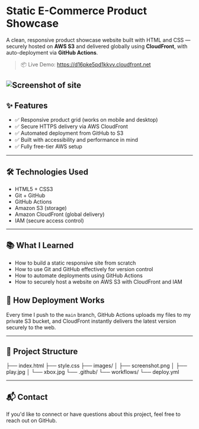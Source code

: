 # Static E-Commerce Product Showcase

A clean, responsive product showcase website built with HTML and CSS — securely hosted on **AWS S3** and delivered globally using **CloudFront**, with auto-deployment via **GitHub Actions**.

> 📦 Live Demo: https://d16pke5pd1kkvv.cloudfront.net

![Screenshot of site](images/screenshot.png)
---

## ✨ Features

- ✅ Responsive product grid (works on mobile and desktop)
- ✅ Secure HTTPS delivery via AWS CloudFront
- ✅ Automated deployment from GitHub to S3
- ✅ Built with accessibility and performance in mind
- ✅ Fully free-tier AWS setup

---

## 🛠️ Technologies Used

- HTML5 + CSS3
- Git + GitHub
- GitHub Actions
- Amazon S3 (storage)
- Amazon CloudFront (global delivery)
- IAM (secure access control)

---

## 📚 What I Learned

- How to build a static responsive site from scratch
- How to use Git and GitHub effectively for version control
- How to automate deployments using GitHub Actions
- How to securely host a website on AWS S3 with CloudFront and IAM

## 🚀 How Deployment Works

Every time I push to the `main` branch, GitHub Actions uploads my files to my private S3 bucket, and CloudFront instantly delivers the latest version securely to the web.

---

## 📁 Project Structure
├── index.html
├── style.css
├── images/
│   ├── screenshot.png
│   ├── play.jpg
│   └── xbox.jpg
└── .github/
    └── workflows/
        └── deploy.yml

---

## 📬 Contact

If you'd like to connect or have questions about this project, feel free to reach out on GitHub.